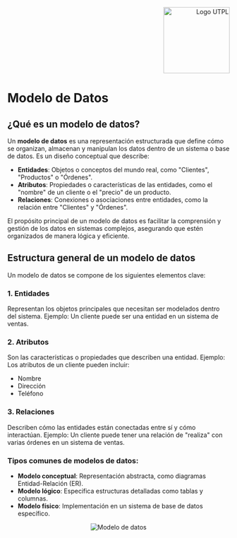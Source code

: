 <p align="right">
  <img src="https://i.postimg.cc/13qQdqZs/utpllogo.png" alt="Logo UTPL" width="150"/>
</p>

# Modelo de Datos


## ¿Qué es un modelo de datos?
Un **modelo de datos** es una representación estructurada que define cómo se organizan, almacenan y manipulan los datos dentro de un sistema o base de datos. Es un diseño conceptual que describe:
- **Entidades**: Objetos o conceptos del mundo real, como "Clientes", "Productos" o "Órdenes".
- **Atributos**: Propiedades o características de las entidades, como el "nombre" de un cliente o el "precio" de un producto.
- **Relaciones**: Conexiones o asociaciones entre entidades, como la relación entre "Clientes" y "Órdenes".

El propósito principal de un modelo de datos es facilitar la comprensión y gestión de los datos en sistemas complejos, asegurando que estén organizados de manera lógica y eficiente.

## Estructura general de un modelo de datos
Un modelo de datos se compone de los siguientes elementos clave:

### 1. **Entidades**
Representan los objetos principales que necesitan ser modelados dentro del sistema. 
Ejemplo: Un cliente puede ser una entidad en un sistema de ventas.

### 2. **Atributos**
Son las características o propiedades que describen una entidad. 
Ejemplo: Los atributos de un cliente pueden incluir:
- Nombre
- Dirección
- Teléfono

### 3. **Relaciones**
Describen cómo las entidades están conectadas entre sí y cómo interactúan. 
Ejemplo: Un cliente puede tener una relación de "realiza" con varias órdenes en un sistema de ventas.

### Tipos comunes de modelos de datos:
- **Modelo conceptual**: Representación abstracta, como diagramas Entidad-Relación (ER).
- **Modelo lógico**: Especifica estructuras detalladas como tablas y columnas.
- **Modelo físico**: Implementación en un sistema de base de datos específico.


<p align="center">
  <img src="https://i.postimg.cc/WzqVPFJG/Inventario-de-Bodega-Modelo-de-Datos-drawio.png" alt="Modelo de datos"/>
</p>

